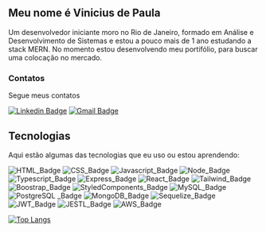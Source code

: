 ## Meu nome é Vinicius de Paula
Um desenvolvedor iniciante moro no Rio de Janeiro, formado em Análise e Desenvolvimento de Sistemas e estou a pouco mais de 1 ano estudando a stack MERN.
No momento estou desenvolvendo meu portifólio, para buscar uma colocação no mercado.

<!-- ![Anurag's GitHub stats](https://github-readme-stats.vercel.app/api?username=viniciusram2025&show_icons=true&theme=highcontrast) -->


### Contatos
Segue meus contatos

[![Linkedin Badge](https://img.shields.io/badge/-LinkedIn-blue?style=flat-square&logo=Linkedin&logoColor=white&link=https://www.linkedin.com/in/viniciusram2025/)](https://www.linkedin.com/in/viniciusram2025/)
[![Gmail Badge](https://img.shields.io/badge/-Gmail-red?style=flat-square&logo=Gmail&logoColor=white&link=maito:vinicius.ram2025@gmail.com)](maito:vinicius.ram2025@gmail.com)

 
## Tecnologias
Aqui estão algumas das tecnologias que eu uso ou estou aprendendo: 

![HTML_Badge](https://img.shields.io/badge/HTML5-E34F26?style=for-the-badge&logo=html5&logoColor=white)
![CSS_Badge](https://img.shields.io/badge/CSS3-1572B6?style=for-the-badge&logo=css3&logoColor=white)
![Javascript_Badge](https://img.shields.io/badge/JavaScript-F7DF1E?style=for-the-badge&logo=javascript&logoColor=black)
![Node_Badge](https://img.shields.io/badge/Node.js-43853D?style=for-the-badge&logo=node.js&logoColor=white)
![Typescript_Badge](https://img.shields.io/badge/TypeScript-007ACC?style=for-the-badge&logo=typescript&logoColor=white)
![Express_Badge](https://img.shields.io/badge/Express.js-404D59?style=for-the-badge)
![React_Badge](https://img.shields.io/badge/React-20232A?style=for-the-badge&logo=react&logoColor=61DAFB)
![Tailwind_Badge](https://img.shields.io/badge/Tailwind_CSS-38B2AC?style=for-the-badge&logo=tailwind-css&logoColor=white)
![Boostrap_Badge](https://img.shields.io/badge/Bootstrap-563D7C?style=for-the-badge&logo=bootstrap&logoColor=white)
![StyledComponents_Badge](https://img.shields.io/badge/styled--components-DB7093?style=for-the-badge&logo=styled-components&logoColor=white)
![MySQL_Badge](https://img.shields.io/badge/MySQL-00000F?style=for-the-badge&logo=mysql&logoColor=white)
![PostgreSQL _Badge](https://img.shields.io/badge/PostgreSQL-316192?style=for-the-badge&logo=postgresql&logoColor=white)
![MongoDB_Badge](https://img.shields.io/badge/MongoDB-4EA94B?style=for-the-badge&logo=mongodb&logoColor=white)
![Sequelize_Badge](https://img.shields.io/badge/sequelize-323330?style=for-the-badge&logo=sequelize&logoColor=blue)
![JWT_Badge](https://img.shields.io/badge/json%20web%20tokens-323330?style=for-the-badge&logo=json-web-tokens&logoColor=pink)
![JESTL_Badge](https://img.shields.io/badge/Jest-323330?style=for-the-badge&logo=Jest&logoColor=white)
![AWS_Badge](https://img.shields.io/badge/Amazon_AWS-232F3E?style=for-the-badge&logo=amazon-aws&logoColor=white)



[![Top Langs](https://github-readme-stats.vercel.app/api/top-langs/?username=viniciusram2025&layout=pie&theme=highcontrast)](https://github.com/viniciusram2025/github-readme-stats)
